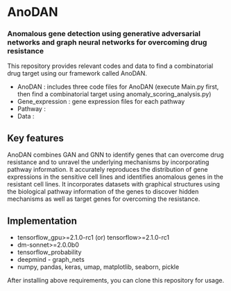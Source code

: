 # AnoDAN
### Anomalous gene detection using generative adversarial networks and graph neural networks for overcoming drug resistance

This repository provides relevant codes and data to find a combinatorial drug target using our framework called AnoDAN.

- AnoDAN : includes three code files for AnoDAN (execute Main.py first, then find a combinatorial target using anomaly_scoring_analysis.py)
- Gene_expression : gene expression files for each pathway
- Pathway :
- Data : 


## Key features
AnoDAN combines GAN and GNN to identify genes that can overcome drug resistance and to unravel the underlying mechanisms by incorporating pathway information. 
It accurately reproduces the distribution of gene expressions in the sensitive cell lines and identifies anomalous genes in the resistant cell lines.
It incorporates datasets with graphical structures using the biological pathway information of the genes to discover hidden mechanisms as well as target genes for overcoming the resistance.

## Implementation
- tensorflow_gpu>=2.1.0-rc1 (or) tensorflow>=2.1.0-rc1
- dm-sonnet>=2.0.0b0
- tensorflow_probability
- deepmind - graph_nets
- numpy, pandas, keras, umap, matplotlib, seaborn, pickle
 
After installing above requirements, you can clone this repository for usage.
